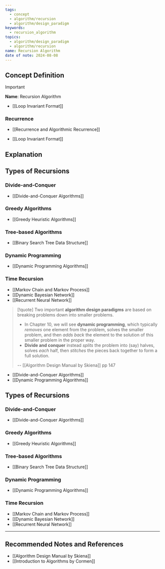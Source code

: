 ```yaml
---
tags:
  - concept
  - algorithm/recursion
  - algorithm/design_paradigm
keywords:
  - recursion_algorithm
topics:
  - algorithm/design_paradigm
  - algorithm/recursion
name: Recursion Algorithm
date of note: 2024-08-08
---
```


## Concept Definition

>[!important]
>**Name**: Recursion Algorithm


- [[Loop Invariant Format]]


### Recurrence

- [[Recurrence and Algorithmic Recurrence]]


- [[Loop Invariant Format]]

## Explanation




## Types of Recursions


### Divide-and-Conquer

- [[Divide-and-Conquer Algorithms]]

### Greedy Algorithms

- [[Greedy Heuristic Algorithms]]

### Tree-based Algorithms

- [[Binary Search Tree Data Structure]]

### Dynamic Programming

- [[Dynamic Programming Algorithms]]

### Time Recursion

- [[Markov Chain and Markov Process]]
- [[Dynamic Bayesian Network]]
- [[Recurrent Neural Network]]

>[!quote]
>Two important **algorithm design paradigms** are based on breaking problems down into smaller problems. 
>- In Chapter 10, we will see **dynamic programming**, which typically *removes* one element from the problem, solves the smaller problem, and then *adds back* the element to the solution of this smaller problem in the proper way. 
>- **Divide and conquer** instead *splits* the problem into (say) halves, solves *each* half, then *stitches* the pieces back together to form a full solution.
>  
>-- [[Algorithm Design Manual by Skiena]]  pp 147

- [[Divide-and-Conquer Algorithms]]
- [[Dynamic Programming Algorithms]]


## Types of Recursions


### Divide-and-Conquer

- [[Divide-and-Conquer Algorithms]]

### Greedy Algorithms

- [[Greedy Heuristic Algorithms]]

### Tree-based Algorithms

- [[Binary Search Tree Data Structure]]

### Dynamic Programming

- [[Dynamic Programming Algorithms]]

### Time Recursion

- [[Markov Chain and Markov Process]]
- [[Dynamic Bayesian Network]]
- [[Recurrent Neural Network]]





-----------
##  Recommended Notes and References



- [[Algorithm Design Manual by Skiena]]
- [[Introduction to Algorithms by Cormen]]